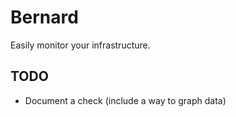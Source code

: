 # Bernard

Easily monitor your infrastructure.

## TODO
 - Document a check (include a way to graph data)